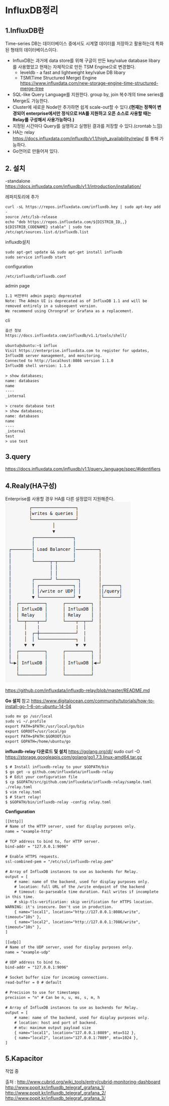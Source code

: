 # InfluxDB정리
## 1.InfluxDB란
Time-series DB는 데이터베이스 중에서도 시계열 데이터를 저장하고 활용하는데 특화된 형태의 데이터베이스이다.
- InfluxDB는 과거에 data store를 위해 구글이 만든 key/value database libary를 사용했었고 현재는 자체적으로 만든 TSM Engine으로 변경했다.
  - leveldb - a fast and lightweight key/value DB libary
  - TSM(Time Structured Merge) Engine https://www.influxdata.com/new-storage-engine-time-structured-merge-tree
- SQL-like Query Language를 지원한다. group by, join 복수개의 time series를 Merge도 가능한다.
- Cluster에 새로운 Node만 추가하면 쉽게 scale-out할 수 있다.**(현재는 정책이 변경되어 enterprise에서만 정식으로 HA를 지원하고 오픈 소스로 사용할 때는 Relay를 구성해서 사용가능하다.)**
- 지정된 시간마다 Query를 실행하고 실행된 결과를 저장할 수 있다.(crontab 느낌)
- HA는 relay https://docs.influxdata.com/influxdb/v1.1/high_availability/relay/ 를 통해 가능하다.
- Go언어로 만들어져 있다.

## 2. 설치
-standalone
https://docs.influxdata.com/influxdb/v1.1/introduction/installation/

레파지토리에 추가
```
curl -sL https://repos.influxdata.com/influxdb.key | sudo apt-key add -
source /etc/lsb-release
echo "deb https://repos.influxdata.com/${DISTRIB_ID,,} ${DISTRIB_CODENAME} stable" | sudo tee /etc/apt/sources.list.d/influxdb.list
```

influxdb설치
```
sudo apt-get update && sudo apt-get install influxdb
sudo service influxdb start
```

configuration
```
/etc/influxdb/influxdb.conf
```

admin page
```
1.1 버전부터 admin page는 deprecated
Note: The Admin UI is deprecated as of InfluxDB 1.1 and will be removed entirely in a subsequent version.
We recommend using Chrongraf or Grafana as a replacement.
```

cli
```
옵션 정보
https://docs.influxdata.com/influxdb/v1.1/tools/shell/

ubuntu@ubuntu:~$ influx
Visit https://enterprise.influxdata.com to register for updates, InfluxDB server management, and monitoring.
Connected to http://localhost:8086 version 1.1.0
InfluxDB shell version: 1.1.0

> show databases;
name: databases
name
----
_internal

> create database test
> show databases;
name: databases
name
----
_internal
test
> use test

```

## 3.query
https://docs.influxdata.com/influxdb/v1.1/query_language/spec/#identifiers


## 4.Realy(HA구성)
Enterprise를 사용할 경우 HA를 다른 설정없이 지원해준다.
![influxdb](https://raw.githubusercontent.com/namgunghyeon/wiki/9b03177d51f0f1d64bd96e34848d618a429b11f2/images/infulxdb/%EC%8A%A4%ED%81%AC%EB%A6%B0%EC%83%B7%202016-11-20%20%EC%98%A4%EC%A0%84%202.14.40.png)

https://github.com/influxdata/influxdb-relay/blob/master/README.md

 **Go 설치**
참고
https://www.digitalocean.com/community/tutorials/how-to-install-go-1-6-on-ubuntu-14-04

```
sudo mv go /usr/local
sudo vi ~/.profile
export PATH=$PATH:/usr/local/go/bin
export GOROOT=/usr/local/go
export PATH=$PATH:$GOROOT/bin
export GOPATH=/home/ubuntu/go
```

**influxdb-relay 다운로드 및 설치**
https://golang.org/dl/
sudo curl -O https://storage.googleapis.com/golang/go1.7.3.linux-amd64.tar.gz


```
$ # Install influxdb-relay to your $GOPATH/bin
$ go get -u github.com/influxdata/influxdb-relay
$ # Edit your configuration file
$ cp $GOPATH/src/github.com/influxdata/influxdb-relay/sample.toml ./relay.toml
$ vim relay.toml
$ # Start relay!
$ $GOPATH/bin/influxdb-relay -config relay.toml
```

**Configuration**
```
[[http]]
# Name of the HTTP server, used for display purposes only.
name = "example-http"

# TCP address to bind to, for HTTP server.
bind-addr = "127.0.0.1:9096"

# Enable HTTPS requests.
ssl-combined-pem = "/etc/ssl/influxdb-relay.pem"

# Array of InfluxDB instances to use as backends for Relay.
output = [
    # name: name of the backend, used for display purposes only.
    # location: full URL of the /write endpoint of the backend
    # timeout: Go-parseable time duration. Fail writes if incomplete in this time.
    # skip-tls-verification: skip verification for HTTPS location. WARNING: it's insecure. Don't use in production.
    { name="local1", location="http://127.0.0.1:8086/write", timeout="10s" },
    { name="local2", location="http://127.0.0.1:7086/write", timeout="10s" },
]

[[udp]]
# Name of the UDP server, used for display purposes only.
name = "example-udp"

# UDP address to bind to.
bind-addr = "127.0.0.1:9096"

# Socket buffer size for incoming connections.
read-buffer = 0 # default

# Precision to use for timestamps
precision = "n" # Can be n, u, ms, s, m, h

# Array of InfluxDB instances to use as backends for Relay.
output = [
    # name: name of the backend, used for display purposes only.
    # location: host and port of backend.
    # mtu: maximum output payload size
    { name="local1", location="127.0.0.1:8089", mtu=512 },
    { name="local2", location="127.0.0.1:7089", mtu=1024 },
]
```

## 5.Kapacitor


작업 중

출처 :
http://www.cubrid.org/wiki_tools/entry/cubrid-monitoring-dashboard
http://www.popit.kr/influxdb_telegraf_grafana_1/
http://www.popit.kr/influxdb_telegraf_grafana_2/
http://www.popit.kr/influxdb_telegraf_grafana_3/
